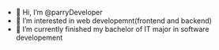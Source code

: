 - 👋 Hi, I’m @parryDeveloper
- 👀 I’m interested in web developemnt(frontend and backend)
- 🌱 I’m currently finished my bachelor of IT major in software developement


<!---
parryDeveloper/parryDeveloper is a ✨ special ✨ repository because its `README.md` (this file) appears on your GitHub profile.
You can click the Preview link to take a look at your changes.
--->
